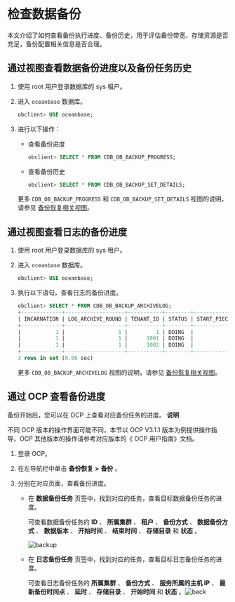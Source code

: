 检查数据备份 
===========================

本文介绍了如何查看备份执行进度、备份历史，用于评估备份带宽、存储资源是否充足，备份配置相关信息是否合理。

通过视图查看数据备份进度以及备份任务历史 
-----------------------------------------

1. 使用 root 用户登录数据库的 sys 租户。

   

2. 进入 `oceanbase` 数据库。

   ```sql
   obclient> USE oceanbase;
   ```

   

3. 进行以下操作：

   * 查看备份进度

     ```sql
     obclient> SELECT * FROM CDB_OB_BACKUP_PROGRESS;
     ```

     
   
   * 查看备份历史

     ```sql
     obclient> SELECT * FROM CDB_OB_BACKUP_SET_DETAILS;
     ```

     
   

   

   更多 `CDB_OB_BACKUP_PROGRESS` 和 `CDB_OB_BACKUP_SET_DETAILS` 视图的说明，请参见 [备份恢复相关视图](/zh-CN/5.administrator-guide/7.high-data-availability/2.backup-and-restoration-management-1/7.backup-and-recovery-related-views-1.md)。
   




通过视图查看日志的备份进度 
----------------------------------

1. 使用 root 用户登录数据库的 sys 租户。

   

2. 进入 `oceanbase` 数据库。

   ```sql
   obclient> USE oceanbase;
   ```

   

3. 执行以下语句，查看日志的备份进度。

   ```sql
   obclient> SELECT * FROM CDB_OB_BACKUP_ARCHIVELOG;
   +-------------+-------------------+-----------+--------+----------------+-----------------+----------------------------+----------------------------+-------------+--------------+-------------------+---------------------+----------------------+
   | INCARNATION | LOG_ARCHIVE_ROUND | TENANT_ID | STATUS | START_PIECE_ID | BACKUP_PIECE_ID | MIN_FIRST_TIME             | MAX_NEXT_TIME              | INPUT_BYTES | OUTPUT_BYTES | COMPRESSION_RATIO | INPUT_BYTES_DISPLAY | OUTPUT_BYTES_DISPLAY |
   +-------------+-------------------+-----------+--------+----------------+-----------------+----------------------------+----------------------------+-------------+--------------+-------------------+---------------------+----------------------+
   |           1 |                 1 |         1 | DOING  |              1 |               1 | 2021-07-22 15:18:06.135913 | 2021-07-22 15:18:10.116704 |           0 |            0 |              NULL | 0.00MB              | 0.00MB               |
   |           1 |                 1 |      1001 | DOING  |              1 |               1 | 2021-07-22 15:18:06.135913 | 2021-07-22 15:18:10.483601 |           0 |            0 |              NULL | 0.00MB              | 0.00MB               |
   |           1 |                 1 |      1002 | DOING  |              1 |               1 | 2021-07-22 15:18:06.135913 | 2021-07-22 15:18:10.116704 |           0 |            0 |              NULL | 0.00MB              | 0.00MB               |
   +-------------+-------------------+-----------+--------+----------------+-----------------+----------------------------+----------------------------+-------------+--------------+-------------------+---------------------+----------------------+
   3 rows in set (0.00 sec)
   ```

   

   更多 `CDB_OB_BACKUP_ARCHIVELOG` 视图的说明，请参见 [备份恢复相关视图](/zh-CN/5.administrator-guide/7.high-data-availability/2.backup-and-restoration-management-1/7.backup-and-recovery-related-views-1.md)。
   




通过 OCP 查看备份进度 
----------------------------------

备份开始后，您可以在 OCP 上查看对应备份任务的进度。
**说明**



不同 OCP 版本的操作界面可能不同，本节以 OCP V3.1.1 版本为例提供操作指导，OCP 其他版本的操作请参考对应版本的《 OCP 用户指南》文档。

1. 登录 OCP。

   

2. 在左导航栏中单击 **备份恢复** **\>** **备份** 。

   

3. 分别在对应页面，查看备份进度。

   * 在 **数据备份任务** 页签中，找到对应的任务，查看目标数据备份任务的进度。

     可查看数据备份任务的 **ID** 、 **所属集群** 、 **租户** 、 **备份方式** 、 **数据备份方式** 、 **数据版本** 、 **开始时间** 、 **结束时间** 、 **存储目录** 和 **状态** 。

     ![backup](https://help-static-aliyun-doc.aliyuncs.com/assets/img/zh-CN/3935672461/p348345.png)
     
   
   * 在 **日志备份任务** 页签中，找到对应的任务，查看目标日志备份任务的进度。

     可查看日志备份任务的 **所属集群** 、 **备份方式** 、 **服务所属的主机 IP** 、 **最新备份时间点** 、 **延时** 、 **存储目录** 、 **开始时间** 和 **状态** 。![back](https://help-static-aliyun-doc.aliyuncs.com/assets/img/zh-CN/3935672461/p374192.png)
     
   

   






